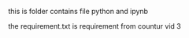 this is folder contains file python and ipynb

the requirement.txt is requirement from countur vid 3

